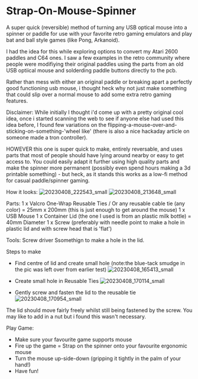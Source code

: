 # Strap-On-Mouse-Spinner
A super quick (reversible) method of turning any USB optical mouse into a spinner or paddle for use with your favorite retro gaming emulators and play bat and ball style  games (like Pong, Arkanoid).

I had the idea for this while exploring options to convert my Atari 2600 paddles and C64 ones.   I saw a few examples in the retro community where people were modifiying their original paddles using the parts from an old USB optiical mouse and solderding paddle buttons directly to the pcb.

Rather than mess with either an original paddle or breaking apart a perfectly good functioning usb mouse, i thought heck why not just make something that could slip over a normal mouse to add some extra retro gaming features.

Disclaimer:  While initially I thought i'd come up with a pretty original cool idea, once i started scanning the web to see if anyone else had used this idea before, I found few variations on the flipping-a-mouse-over-and-sticking-on-something-'wheel like'  (there is also a nice hackaday article on someone made a tron controller).

HOWEVER this one is super quick to make, entirely reversable, and uses parts that most of people should have lying around nearby or easy to get access to.  You could easily adapt it further using high quality parts and make the spinner more permanent (possibly even spend hours making a 3d printable something) - but heck, as it stands this works as a low-fi method for casual paddle/spinner gaming. 

How it looks:
![20230408_222543_small](https://user-images.githubusercontent.com/32017349/230721025-d5065ef3-acc2-4d51-a2eb-8433624c85e6.jpg)
![20230408_213648_small](https://user-images.githubusercontent.com/32017349/230721029-d873ebb9-949d-4e96-bb7b-e41faafabb73.jpg)

Parts:
1 x Valcro One-Wrap Reusable Ties / Or any reusable cable tie (any color) = 25mm x 200mm  (this is just enough to get around the mouse)
1 x USB Mouse
1 x Container Lid (the one I used is from an plastic milk bottle) =  40mm Diameter 
1 x Screw (preferably with needle point to make a hole in plastic lid and with screw head that is 'flat') 

Tools:
Screw driver
Ssomethign to make a hole in the lid. 


Steps to make 

- Find centre of lid and create small hole (note:the blue-tack smudge in the pic was left over from earlier test)
![20230408_165413_small](https://user-images.githubusercontent.com/32017349/230721471-4c41df78-f150-4bd3-9850-419944d36549.jpg)

- Create small hole in Reusable Ties
![20230408_170114_small](https://user-images.githubusercontent.com/32017349/230721543-cd89fada-95f8-486f-b5b2-a98536d952ce.jpg)

- Gently screw and fasten the lid to the reusable tie
![20230408_170954_small](https://user-images.githubusercontent.com/32017349/230721766-8d8bf6fa-1d66-4a97-ae98-4b8c5a6f601d.jpg)


The lid should move fairly freely whilst still being fastened by the screw.  You may like to add in a nut but i found this wasn't necessary.

Play Game:
- Make sure your favourite game supports mouse
- Fire up the game
= Strap on the spinner onto your favourite ergonomic mouse 
- Turn the mouse up-side-down (gripping it tightly in the palm of your hand!)
- Have fun! 
